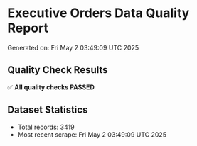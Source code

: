 # Executive Orders Data Quality Report
Generated on: Fri May  2 03:49:09 UTC 2025

## Quality Check Results
✅ **All quality checks PASSED**

## Dataset Statistics
- Total records: 3419
- Most recent scrape: Fri May  2 03:49:09 UTC 2025
